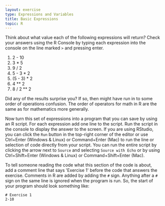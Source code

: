 ```yaml
---
layout: exercise
type: Expressions and Variables
title: Basic Expressions
topic: R
---
```


Think about what value each of the following expressions will return?
Check your answers using the R Console by typing each expression into
the console on the line marked `>` and pressing enter.

1. 2 - 10
2. 3 \* 5
3. 9 / 2
4. 5 - 3 \* 2
5. (5 - 3) \* 2
6. 4 \*\* 2
7. 8 / 2 \*\* 2

Did any of the results surprise you? If so, then might have run in to some order
of operations confusion. The order of operators for math in R are the same as
for mathematics more generally.

Now turn this set of expressions into a program that you can save by using an R
script. For each expression add one line to the script. Run the script in the
console to display the answer to the screen. If you are using RStudio, you can
click the `Run` button in the top-right corner of the editor or use Ctrl+Enter
(Windows & Linux) or Command+Enter (Mac) to run the line or selection of code
directly from your script. You can run the entire script by clicking the arrow
next to `Source` and selecting `Source with Echo` or by using Ctrl+Shift+Enter
(Windows & Linux) or Command+Shift+Enter (Mac).

To tell someone reading the code what this section of the code is about,
add a comment line that says 'Exercise 1' before the code that answers
the exercise. Comments in R are added by adding the `#` sign.
Anything after a `#` sign on the same line is ignored when the program is
run. So, the start of your program should look something like:

    # Exercise 1
    2-10
